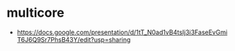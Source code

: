 # multicore
- https://docs.google.com/presentation/d/1tT_N0ad1vB4tsIj3i3FaseEvGmiT6J6Q9Sr7PhsB43Y/edit?usp=sharing
